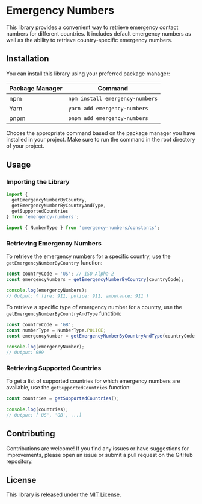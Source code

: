 # Emergency Numbers

This library provides a convenient way to retrieve emergency contact numbers for different countries. It includes default emergency numbers as well as the ability to retrieve country-specific emergency numbers.


## Installation

You can install this library using your preferred package manager:

| Package Manager | Command |
| --------------- | ------- |
| npm             | `npm install emergency-numbers` |
| Yarn            | `yarn add emergency-numbers` |
| pnpm            | `pnpm add emergency-numbers` |

Choose the appropriate command based on the package manager you have installed in your project. Make sure to run the command in the root directory of your project.


## Usage

### Importing the Library

```javascript
import {
  getEmergencyNumberByCountry,
  getEmergencyNumberByCountryAndType,
  getSupportedCountries
} from 'emergency-numbers';

import { NumberType } from 'emergency-numbers/constants';
```

### Retrieving Emergency Numbers

To retrieve the emergency numbers for a specific country, use the `getEmergencyNumberByCountry` function:

```javascript
const countryCode = 'US'; // ISO Alpha-2
const emergencyNumbers = getEmergencyNumberByCountry(countryCode);

console.log(emergencyNumbers);
// Output: { fire: 911, police: 911, ambulance: 911 }
```

To retrieve a specific type of emergency number for a country, use the `getEmergencyNumberByCountryAndType` function:

```javascript
const countryCode = 'GB';
const numberType = NumberType.POLICE;
const emergencyNumber = getEmergencyNumberByCountryAndType(countryCode, numberType);

console.log(emergencyNumber);
// Output: 999
```

### Retrieving Supported Countries

To get a list of supported countries for which emergency numbers are available, use the `getSupportedCountries` function:

```javascript
const countries = getSupportedCountries();

console.log(countries);
// Output: ['US', 'GB', ...]
```

## Contributing

Contributions are welcome! If you find any issues or have suggestions for improvements, please open an issue or submit a pull request on the GitHub repository.

## License

This library is released under the [MIT License](https://opensource.org/licenses/MIT).